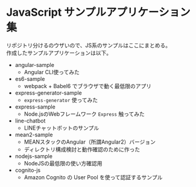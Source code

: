 JavaScript サンプルアプリケーション集
===

リポジトリ分けるのウザいので、JS系のサンプルはここにまとめる。  
作成したサンプルアプリケーションは以下。

- angular-sample
  - Angular CLI使ってみた
- es6-sample
  - webpack + Babel6 でブラウザで動く最低限のアプリ
- express-generator-sample
  - ```express-generator``` 使ってみた
- express-sample
  - Node.jsのWebフレームワーク ```Express``` 触ってみた
- line-chatbot
  - LINEチャットボットのサンプル
- mean2-sample
  - MEANスタックのAngular（所謂Angular2）バージョン
  - ディレクトリ構成検討と動作確認のために作った
- nodejs-sample
  - NodeJSの最低限の使い方確認用
- cognito-js
  - Amazon Cognito の User Pool を使って認証するサンプル
